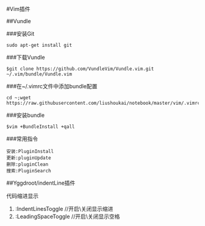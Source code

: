 #Vim插件

##Vundle

###安装Git

```
sudo apt-get install git
```

###下载Vundle

```
$git clone https://github.com/VundleVim/Vundle.vim.git ~/.vim/bundle/Vundle.vim
```

###在~/.vimrc文件中添加bundle配置

```
cd ~;wget https://raw.githubusercontent.com/liushoukai/notebook/master/vim/.vimrc
```

###安装bundle

```
$vim +BundleInstall +qall
```

###常用指令

```
安装:PluginInstall
更新:pluginUpdate
删除:pluginClean
搜索:PluginSearch
```

##Yggdroot/indentLine插件

代码缩进显示

1. :IndentLinesToggle  //开启\关闭显示缩进
2. :LeadingSpaceToggle //开启\关闭显示空格

